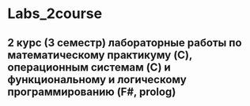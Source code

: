 # Labs_2course
## 2 курс (3 семестр) лабораторные работы по математическому практикуму (C), операционным системам (C) и функциональному и логическому программированию (F#, prolog)
